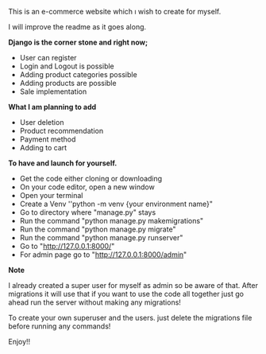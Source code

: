 This is an e-commerce website which ı wish to create for myself.

I will improve the readme as it goes along.

**Django is the corner stone and right now;**

- User can register
- Login and Logout is possible
- Adding product categories possible
- Adding products are possible
- Sale implementation

**What I am planning to add**

- User deletion
- Product recommendation
- Payment method
- Adding to cart

**To have and launch for yourself.**

- Get the code either cloning or downloading
- On your code editor, open a new window
- Open your terminal
- Create a Venv ''python -m venv {your environment name}"
- Go to directory where "manage.py" stays
- Run the command "python manage.py makemigrations"
- Run the command "python manage.py migrate"
- Run the command "python manage.py runserver"
- Go to "http://127.0.0.1:8000/"
- For admin page go to "http://127.0.0.1:8000/admin"

**Note**

I already created a super user for myself as admin so be aware of that. After migrations it will use that if you want to use the code all together just go ahead run the server without making any migrations!

To create your own superuser and the users. just delete the migrations file before running any commands!

Enjoy!!
